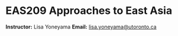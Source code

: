 # EAS209 Approaches to East Asia
**Instructor:** Lisa Yoneyama 
**Email:** <lisa.yoneyama@utoronto.ca>